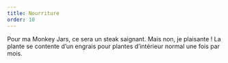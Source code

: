 ```yaml
---
title: Nourriture
order: 10
---
```



Pour ma Monkey Jars, ce sera un steak saignant. Mais non, je plaisante ! La plante se contente d’un engrais pour plantes d’intérieur normal une fois par mois.